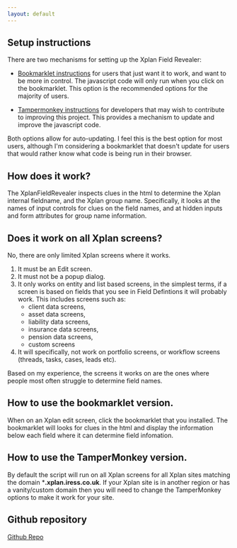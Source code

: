 ```yaml
---
layout: default
---
```


## Setup instructions

There are two mechanisms for setting up the Xplan Field Revealer:

* [Bookmarklet instructions](bookmarklet.html) for users that just want it to work, and want to be more in control. The javascript code will only run when you click on the bookmarklet. This option is the recommended options for the majority of users.

* [Tampermonkey instructions](TamperMonkey.html) for developers that may wish to contribute to improving this project. This provides a mechanism to update and improve the javascript code.

Both options allow for auto-updating. I feel this is the best option for most users, although I'm considering a bookmarklet that doesn't update for users that would rather know what code is being run in their browser.

## How does it work?

The XplanFieldRevealer inspects clues in the html to determine the Xplan internal fieldname, and the Xplan group name. Specifically, it looks at the names of input controls for clues on the field names, and at hidden inputs and form attributes for group name information.

## Does it work on all Xplan screens?

No, there are only limited Xplan screens where it works.
1. It must be an Edit screen.
2. It must not be a popup dialog.
3. It only works on entity and list based screens, in the simplest terms, if a screen is based on fields that you see in Field Defintions it will probably work. This includes screens such as:
    * client data screens, 
    * asset data screens, 
    * liability data screens,
    * insurance data screens,
    * pension data screens,
    * custom screens
4. It will specifically, not work on portfolio screens, or workflow screens (threads, tasks, cases, leads etc).

Based on my experience, the screens it works on are the ones where people most often struggle to determine field names.

## How to use the bookmarklet version.

When on an Xplan edit screen, click the bookmarklet that you installed. The bookmarklet will looks for clues in the html and display the information below each field where it can determine field infomation.

## How to use the TamperMonkey version.

By default the script will run on all Xplan screens for all Xplan sites matching the domain ***.xplan.iress.co.uk**. If your Xplan site is in another region or has a vanity/custom domain then you will need to change the TamperMonkey options to make it work for your site.


## Github repository
[Github Repo](https://github.com/timhill-iress/xplanFieldRevealer)